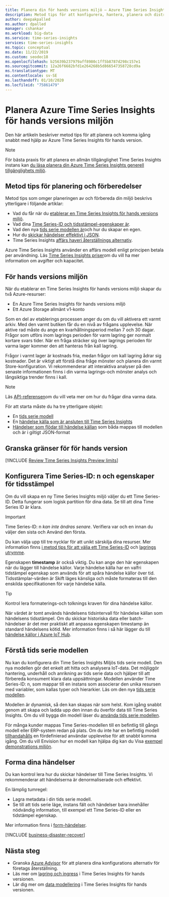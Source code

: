 ```yaml
---
title: Planera din för hands versions miljö – Azure Time Series Insights | Microsoft Docs
description: Metod tips för att konfigurera, hantera, planera och distribuera din Azure Time Series Insights Preview-miljö.
author: deepakpalled
ms.author: dpalled
manager: cshankar
ms.workload: big-data
ms.service: time-series-insights
services: time-series-insights
ms.topic: conceptual
ms.date: 11/22/2019
ms.custom: seodec18
ms.openlocfilehash: b25639b237979aff8980c1ff5b8787d298c157e1
ms.sourcegitcommit: 12a26f6682bfd1e264268b5d866547358728cd9a
ms.translationtype: MT
ms.contentlocale: sv-SE
ms.lasthandoff: 01/10/2020
ms.locfileid: "75861479"
---
```

# <a name="plan-your-azure-time-series-insights-preview-environment"></a>Planera Azure Time Series Insights för hands versions miljön

Den här artikeln beskriver metod tips för att planera och komma igång snabbt med hjälp av Azure Time Series Insights för hands version.

> [!NOTE]
> För bästa praxis för att planera en allmän tillgänglighet Time Series Insights instans kan [du läsa planera din Azure Time Series Insights generell tillgänglighets miljö](time-series-insights-environment-planning.md).

## <a name="best-practices-for-planning-and-preparation"></a>Metod tips för planering och förberedelser

Metod tips som omger planeringen av och förbereda din miljö beskrivs ytterligare i följande artiklar:

* Vad du får när du [etablerar en Time Series Insights för hands versions miljö](#the-preview-environment).
* Vad dina [Time Series-ID och tidsstämpel-egenskaper är](#configure-time-series-ids-and-timestamp-properties).
* Vad den nya [tids serie modellen är](#understand-the-time-series-model)och hur du skapar en egen.
* Hur du [skickar händelser effektivt i JSON](#shape-your-events).
* Time Series Insights [affärs haveri återställnings alternativ](#business-disaster-recovery).

Azure Time Series Insights använder en affärs modell enligt principen betala per användning. Läs [Time Series Insights priser](https://azure.microsoft.com/pricing/details/time-series-insights/)om du vill ha mer information om avgifter och kapacitet.

## <a name="the-preview-environment"></a>För hands versions miljön

När du etablerar en Time Series Insights för hands versions miljö skapar du två Azure-resurser:

* En Azure Time Series Insights för hands versions miljö
* Ett Azure Storage allmänt v1-konto

Som en del av etablerings processen anger du om du vill aktivera ett varmt arkiv. Med den varmt butiken får du en nivå av frågans upplevelse. När aktive rad måste du ange en kvarhållningsperiod mellan 7 och 30 dagar. Frågor som utförs inom lagrings perioden för varm lagring ger normalt kortare svars tider. När en fråga sträcker sig över lagrings perioden för varma lager kommer den att hanteras från kall lagring.

Frågor i varmt lager är kostnads fria, medan frågor om kall lagring ådrar sig kostnader. Det är viktigt att förstå dina fråge mönster och planera din varmt Store-konfiguration. Vi rekommenderar att interaktiva analyser på den senaste informationen finns i din varma lagrings-och mönster analys och långsiktiga trender finns i kall.

> [!NOTE]
> Läs [API-referensen](https://docs.microsoft.com/rest/api/time-series-insights/dataaccess(preview)/query/execute#uri-parameters)om du vill veta mer om hur du frågar dina varma data.

För att starta måste du ha tre ytterligare objekt:

* En [tids serie modell](./time-series-insights-update-tsm.md)
* En [händelse källa som är ansluten till Time Series Insights](./time-series-insights-how-to-add-an-event-source-iothub.md)
* [Händelser som flödar till händelse källan](./time-series-insights-send-events.md) som båda mappas till modellen och är i giltigt JSON-format

## <a name="review-preview-limits"></a>Granska gränser för för hands version

[!INCLUDE [Review Time Series Insights Preview limits](../../includes/time-series-insights-preview-limits.md)]

## <a name="configure-time-series-ids-and-timestamp-properties"></a>Konfigurera Time Series-ID: n och egenskaper för tidsstämpel

Om du vill skapa en ny Time Series Insights miljö väljer du ett Time Series-ID. Detta fungerar som logisk partition för dina data. Se till att dina Time Series ID är klara.

> [!IMPORTANT]
> Time Series-ID: n *kan inte ändras senare*. Verifiera var och en innan du väljer den sista och Använd den första.

Du kan välja upp till tre nycklar för att unikt särskilja dina resurser. Mer information finns [i metod tips för att välja ett Time Series-ID](./time-series-insights-update-how-to-id.md) och [lagrings utrymme](./time-series-insights-update-storage-ingress.md).

Egenskapen **timestamp** är också viktig. Du kan ange den här egenskapen när du lägger till händelse källor. Varje händelse källa har en valfri tidstämpel egenskap som används för att spåra händelse källor över tid. Tidsstämplar-värden är Skift läges känsliga och måste formateras till den enskilda specifikationen för varje händelse källa.

> [!TIP]
> Kontrol lera formaterings-och tolknings kraven för dina händelse källor.

När värdet är tomt används händelsens tidsintervall för händelse källan som händelsens tidsstämpel. Om du skickar historiska data eller batch-händelser är det mer praktiskt att anpassa egenskapen timestamp än standard händelsens kötid. Mer information finns i så här lägger du till [händelse källor i Azure IoT Hub](./time-series-insights-how-to-add-an-event-source-iothub.md).

## <a name="understand-the-time-series-model"></a>Förstå tids serie modellen

Nu kan du konfigurera din Time Series Insights Miljös tids serie modell. Den nya modellen gör det enkelt att hitta och analysera IoT-data. Det möjliggör hantering, underhåll och anrikning av tids serie data och hjälper till att förbereda konsument klara data uppsättningar. Modellen använder Time Series-ID: n, som mappar till en instans som associerar den unika resursen med variabler, som kallas typer och hierarkier. Läs om den nya [tids serie modellen](./time-series-insights-update-tsm.md).

Modellen är dynamisk, så den kan skapas när som helst. Kom igång snabbt genom att skapa och ladda upp den innan du överför data till Time Series Insights. Om du vill bygga din modell läser du [använda tids serie modellen](./time-series-insights-update-how-to-tsm.md).

För många kunder mappas Time Series-modellen till en befintlig till gångs modell eller ERP-system redan på plats. Om du inte har en befintlig modell [tillhandahålls](https://github.com/Microsoft/tsiclient) en fördefinierad användar upplevelse för att snabbt komma igång. Om du vill Envision hur en modell kan hjälpa dig kan du Visa [exempel demonstrations miljön](https://insights.timeseries.azure.com/preview/demo).

## <a name="shape-your-events"></a>Forma dina händelser

Du kan kontrol lera hur du skickar händelser till Time Series Insights. Vi rekommenderar att händelserna är denormaliserade och effektivt.

En lämplig tumregel:

* Lagra metadata i din tids serie modell.
* Se till att tids serie läge, instans fält och händelser bara innehåller nödvändig information, till exempel ett Time Series-ID eller en tidstämpel egenskap.

Mer information finns i [form-händelser](./time-series-insights-send-events.md#supported-json-shapes).

[!INCLUDE [business-disaster-recover](../../includes/time-series-insights-business-recovery.md)]

## <a name="next-steps"></a>Nästa steg

- Granska [Azure Advisor](../advisor/advisor-overview.md) för att planera dina konfigurations alternativ för företags återställning.
- Läs mer om [lagring och ingress](./time-series-insights-update-storage-ingress.md) i Time Series Insights för hands versionen.
- Lär dig mer om [data modellering](./time-series-insights-update-tsm.md) i Time Series Insights för hands versionen.
